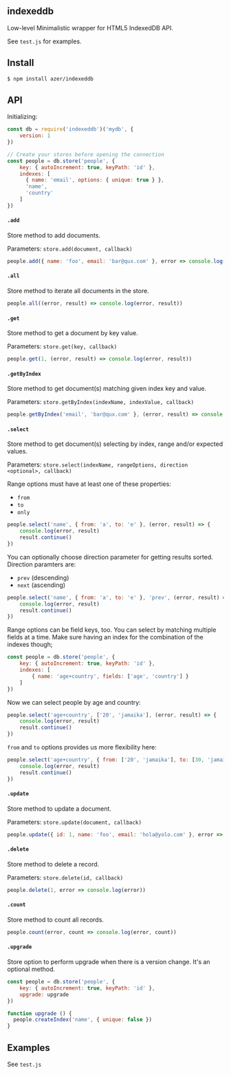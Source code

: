 ## indexeddb

Low-level Minimalistic wrapper for HTML5 IndexedDB API.

See `test.js` for examples.

## Install

```bash
$ npm install azer/indexeddb
```

## API

Initializing:

```js
const db = require('indexeddb')('mydb', {
    version: 1
})

// Create your stores before opening the connection
const people = db.store('people', {
    key: { autoIncrement: true, keyPath: 'id' },
    indexes: [
      { name: 'email', options: { unique: true } },
      'name',
      'country'
    ]
})
```

#### `.add`

Store method to add documents.

Parameters: `store.add(document, callback)`

```js
people.add({ name: 'foo', email: 'bar@qux.com' }, error => console.log(error))
```

#### `.all`

Store method to iterate all documents in the store.

```js
people.all((error, result) => console.log(error, result))
```

#### `.get`

Store method to get a document by key value.

Parameters: `store.get(key, callback)`

```js
people.get(1, (error, result) => console.log(error, result))
```

#### `.getByIndex`

Store method to get document(s) matching given index key and value.

Parameters: `store.getByIndex(indexName, indexValue, callback)`

```js
people.getByIndex('email', 'bar@qux.com' }, (error, result) => console.log(error, result))
```

#### `.select`

Store method to get document(s) selecting by index, range and/or expected values.

Parameters: `store.select(indexName, rangeOptions, direction <optional>, callback)`

Range options must have at least one of these properties:
* `from`
* `to`
* `only`

```js
people.select('name', { from: 'a', to: 'e' }, (error, result) => {
    console.log(error, result)
    result.continue()
})
```

You can optionally choose direction parameter for getting results sorted. Direction paramters are:
* `prev` (descending)
* `next` (ascending)

```js
people.select('name', { from: 'a', to: 'e' }, 'prev', (error, result) => {
    console.log(error, result)
    result.continue()
})
```

Range options can be field keys, too. You can select by matching multiple fields at a time. Make sure having an index for the combination of the indexes though;

```js
const people = db.store('people', {
    key: { autoIncrement: true, keyPath: 'id' },
    indexes: [
        { name: 'age+country', fields: ['age', 'country'] }
    ]
})
```

Now we can select people by age and country:

```js
people.select('age+country', ['20', 'jamaika'], (error, result) => {
    console.log(error, result)
    result.continue()
})
```

`from` and `to` options provides us more flexibility here:

```js
people.select('age+country', { from: ['20', 'jamaika'], to: [30, 'jamaika'] }, (error, result) => {
    console.log(error, result)
    result.continue()
})
```

#### `.update`

Store method to update a document.

Parameters: `store.update(document, callback)`

```js
people.update({ id: 1, name: 'foo', email: 'hola@yolo.com' }, error => console.log(error))
```

#### `.delete`

Store method to delete a record.

Parameters: `store.delete(id, callback)`

```js
people.delete(1, error => console.log(error))
```

#### `.count`

Store method to count all records.

```js
people.count(error, count => console.log(error, count))
```

#### `.upgrade`

Store option to perform upgrade when there is a version change. It's an optional method.

```js
const people = db.store('people', {
    key: { autoIncrement: true, keyPath: 'id' },
    upgrade: upgrade
})

function upgrade () {
  people.createIndex('name', { unique: false })
}
```

## Examples

See `test.js`
